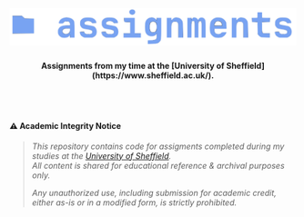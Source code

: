 <h1 align="center">
  <br>
<img src="https://github.com/robbowland/assignments/blob/main/.github/img/heading.png?raw=true" alt="speech-processing" width="600"></a>
  <br>
</h1>

<h4 align="center"> Assignments from my time at the [University of Sheffield](https://www.sheffield.ac.uk/).</h4>

<br>
<br>

#### ⚠️ Academic Integrity Notice
> *This repository contains code for assigments completed during my studies at the [University of Sheffield](https://www.sheffield.ac.uk/).*<br>
> *All content is shared for educational reference & archival purposes only.*
>
> *Any unauthorized use, including submission for academic credit, either as-is or in a modified form, is strictly prohibited.*
